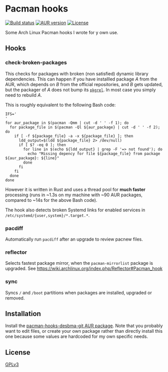 Pacman hooks
============

[![Build status](https://img.shields.io/travis/desbma/pacman-hooks/master.svg?style=flat)](https://travis-ci.org/desbma/pacman-hooks)
[![AUR version](https://img.shields.io/aur/version/pacman-hooks-desbma-git.svg?style=flat)](https://aur.archlinux.org/packages/pacman-hooks-desbma-git/)
[![License](https://img.shields.io/github/license/desbma/pacman-hooks.svg?style=flat)](https://github.com/desbma/pacman-hooks/blob/master/LICENSE)

Some Arch Linux Pacman hooks I wrote for y own use.


## Hooks

### check-broken-packages

This checks for packages with broken (non satisfied) dynamic library dependencies.
This can happen if you have installled package *A* from the AUR, which depends on *B* from the official repositories, and *B* gets updated, but the packager of *A* does not bump its [`pkgrel`](https://wiki.archlinux.org/index.php/PKGBUILD#pkgrel). In most case you simply need to rebuild *A*.

This is roughly equivalent to the following Bash code:

    IFS='
    '
    for aur_package in $(pacman -Qmm | cut -d ' ' -f 1); do
      for package_file in $(pacman -Ql ${aur_package} | cut -d ' ' -f 2); do
        if [ -f ${package_file} -a -x ${package_file} ]; then
          ldd_output=$(ldd ${package_file} 2> /dev/null)
          if [ $? -eq 0 ]; then
            for line in $(echo ${ldd_output} | grep -F '=> not found'); do
              echo "Missing depency for file ${package_file} from package ${aur_package}: ${line}"
            done
          fi
        fi
      done
    done

However it is written in Rust and uses a thread pool for **much faster** processing (runs in ~1.3s on my machine with ~90 AUR packages, compared to ~14s for the above Bash code).

The hook also detects broken Systemd links for enabled services in `/etc/systemd/{user,system}/*.target.*`.


### pacdiff

Automatically run `pacdiff` after an upgrade to review pacnew files.


### reflector

Selects fastest package mirror, when the `pacman-mirrorlist` package is upgraded.
See https://wiki.archlinux.org/index.php/Reflector#Pacman_hook


### sync

Syncs `/` and `/boot` partitions when packages are installed, upgraded or removed.


## Installation

Install the [pacman-hooks-desbma-git AUR package](https://aur.archlinux.org/packages/pacman-hooks-desbma-git/).
Note that you probably want to edit files, or create your own package rather than directly install this one because some values are hardcoded for my own specific needs.


## License

[GPLv3](https://www.gnu.org/licenses/gpl-3.0-standalone.html)
